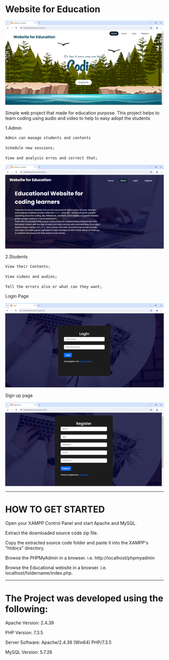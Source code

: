 # Website for Education

![](Screenshots/1.PNG)

Simple web project that made for education purpose.
This project helps to learn coding using audio and video to help to easy adopt the students

  1.Admin
  
    Admin can manage students and contents
    
    Schedule new sessions;
    
    View and analysis erros and correct that;
    
       
![](Screenshots/2.PNG)
    
 
  2.Students
  
  
    View their Contents;
    
    View videos and audios;
    
    Tell the errors also or what can they want;
    
Login Page    
	
![](Screenshots/3.PNG)
    


Sign up page

![](Screenshots/4.PNG)


-----------------------------------------------


# HOW TO GET STARTED

Open your XAMPP Control Panel and start Apache and MySQL.

Extract the downloaded source code zip file.

Copy the extracted source code folder and paste it into the XAMPP's "htdocs" directory.

Browse the PHPMyAdmin in a browser. i.e. http://localhost/phpmyadmin

Browse the Educational website in a browser. i.e. localhost/foldername/index.php.




---------------------------------------
# The Project was developed using the following:

Apache Version: 	2.4.39

PHP Version: 		7.3.5

Server Software: 	Apache/2.4.39 (Win64) PHP/7.3.5

MySQL Version: 		5.7.26





